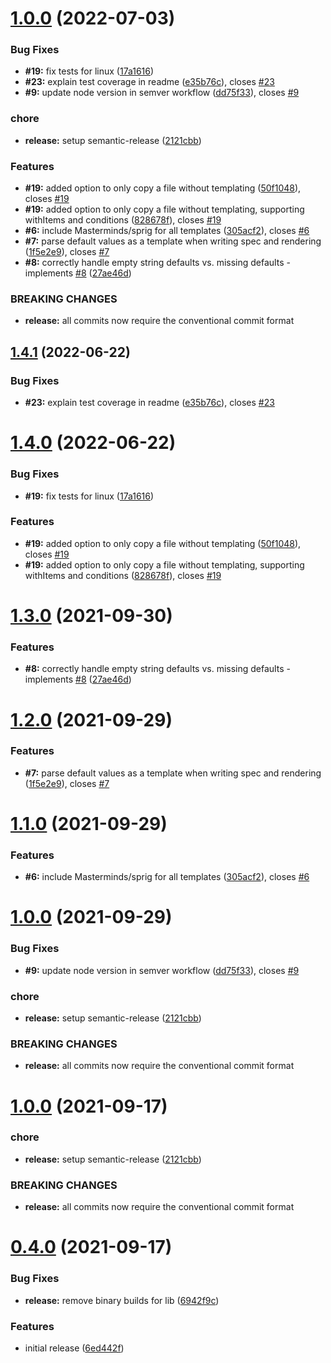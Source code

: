 # [1.0.0](https://github.com/Interhyp/go-generator-lib/compare/v0.3.0...v1.0.0) (2022-07-03)


### Bug Fixes

* **#19:** fix tests for linux ([17a1616](https://github.com/Interhyp/go-generator-lib/commit/17a16165b83b007fd18b952f42c081394fa868e4))
* **#23:** explain test coverage in readme ([e35b76c](https://github.com/Interhyp/go-generator-lib/commit/e35b76c8861be37de445067ecb41aef6a69d1806)), closes [#23](https://github.com/Interhyp/go-generator-lib/issues/23)
* **#9:** update node version in semver workflow ([dd75f33](https://github.com/Interhyp/go-generator-lib/commit/dd75f3358ae6f727553408e4543eb351a37ec354)), closes [#9](https://github.com/Interhyp/go-generator-lib/issues/9)


### chore

* **release:** setup semantic-release ([2121cbb](https://github.com/Interhyp/go-generator-lib/commit/2121cbba294d0d2966b4500a6de1040160ff17fa))


### Features

* **#19:** added option to only copy a file without templating ([50f1048](https://github.com/Interhyp/go-generator-lib/commit/50f1048fb40cd5ad40472cdb5641ed272230ab2a)), closes [#19](https://github.com/Interhyp/go-generator-lib/issues/19)
* **#19:** added option to only copy a file without templating, supporting withItems and conditions ([828678f](https://github.com/Interhyp/go-generator-lib/commit/828678f423e8cc72166203f7db498a362ae03279)), closes [#19](https://github.com/Interhyp/go-generator-lib/issues/19)
* **#6:** include Masterminds/sprig for all templates ([305acf2](https://github.com/Interhyp/go-generator-lib/commit/305acf29932a245703eda2b53f9b09497142bdf8)), closes [#6](https://github.com/Interhyp/go-generator-lib/issues/6)
* **#7:** parse default values as a template when writing spec and rendering ([1f5e2e9](https://github.com/Interhyp/go-generator-lib/commit/1f5e2e94d4924c9041583047cd879ed74baa3653)), closes [#7](https://github.com/Interhyp/go-generator-lib/issues/7)
* **#8:** correctly handle empty string defaults vs. missing defaults - implements [#8](https://github.com/Interhyp/go-generator-lib/issues/8) ([27ae46d](https://github.com/Interhyp/go-generator-lib/commit/27ae46d25755226eb93811e36ec6d95936c1b1ef))


### BREAKING CHANGES

* **release:** all commits now require the conventional commit format

## [1.4.1](https://github.com/StephanHCB/go-generator-lib/compare/v1.4.0...v1.4.1) (2022-06-22)


### Bug Fixes

* **#23:** explain test coverage in readme ([e35b76c](https://github.com/StephanHCB/go-generator-lib/commit/e35b76c8861be37de445067ecb41aef6a69d1806)), closes [#23](https://github.com/StephanHCB/go-generator-lib/issues/23)

# [1.4.0](https://github.com/StephanHCB/go-generator-lib/compare/v1.3.0...v1.4.0) (2022-06-22)


### Bug Fixes

* **#19:** fix tests for linux ([17a1616](https://github.com/StephanHCB/go-generator-lib/commit/17a16165b83b007fd18b952f42c081394fa868e4))


### Features

* **#19:** added option to only copy a file without templating ([50f1048](https://github.com/StephanHCB/go-generator-lib/commit/50f1048fb40cd5ad40472cdb5641ed272230ab2a)), closes [#19](https://github.com/StephanHCB/go-generator-lib/issues/19)
* **#19:** added option to only copy a file without templating, supporting withItems and conditions ([828678f](https://github.com/StephanHCB/go-generator-lib/commit/828678f423e8cc72166203f7db498a362ae03279)), closes [#19](https://github.com/StephanHCB/go-generator-lib/issues/19)

# [1.3.0](https://github.com/StephanHCB/go-generator-lib/compare/v1.2.0...v1.3.0) (2021-09-30)


### Features

* **#8:** correctly handle empty string defaults vs. missing defaults - implements [#8](https://github.com/StephanHCB/go-generator-lib/issues/8) ([27ae46d](https://github.com/StephanHCB/go-generator-lib/commit/27ae46d25755226eb93811e36ec6d95936c1b1ef))

# [1.2.0](https://github.com/StephanHCB/go-generator-lib/compare/v1.1.0...v1.2.0) (2021-09-29)


### Features

* **#7:** parse default values as a template when writing spec and rendering ([1f5e2e9](https://github.com/StephanHCB/go-generator-lib/commit/1f5e2e94d4924c9041583047cd879ed74baa3653)), closes [#7](https://github.com/StephanHCB/go-generator-lib/issues/7)

# [1.1.0](https://github.com/StephanHCB/go-generator-lib/compare/v1.0.0...v1.1.0) (2021-09-29)


### Features

* **#6:** include Masterminds/sprig for all templates ([305acf2](https://github.com/StephanHCB/go-generator-lib/commit/305acf29932a245703eda2b53f9b09497142bdf8)), closes [#6](https://github.com/StephanHCB/go-generator-lib/issues/6)

# [1.0.0](https://github.com/StephanHCB/go-generator-lib/compare/v0.3.0...v1.0.0) (2021-09-29)


### Bug Fixes

* **#9:** update node version in semver workflow ([dd75f33](https://github.com/StephanHCB/go-generator-lib/commit/dd75f3358ae6f727553408e4543eb351a37ec354)), closes [#9](https://github.com/StephanHCB/go-generator-lib/issues/9)


### chore

* **release:** setup semantic-release ([2121cbb](https://github.com/StephanHCB/go-generator-lib/commit/2121cbba294d0d2966b4500a6de1040160ff17fa))


### BREAKING CHANGES

* **release:** all commits now require the conventional commit format

# [1.0.0](https://github.com/Silthus/go-generator-lib/compare/v0.3.0...v1.0.0) (2021-09-17)


### chore

* **release:** setup semantic-release ([2121cbb](https://github.com/Silthus/go-generator-lib/commit/2121cbba294d0d2966b4500a6de1040160ff17fa))


### BREAKING CHANGES

* **release:** all commits now require the conventional commit format

# [0.4.0](https://github.com/Silthus/go-generator-lib/compare/v0.3.0...v0.4.0) (2021-09-17)


### Bug Fixes

* **release:** remove binary builds for lib ([6942f9c](https://github.com/Silthus/go-generator-lib/commit/6942f9c18d4e186a71de5de6c3fbf7deb6eacb2b))


### Features

* initial release ([6ed442f](https://github.com/Silthus/go-generator-lib/commit/6ed442f2f84faa083a9a373af652e0b9c88158f2))
